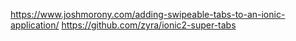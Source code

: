 https://www.joshmorony.com/adding-swipeable-tabs-to-an-ionic-application/
https://github.com/zyra/ionic2-super-tabs
